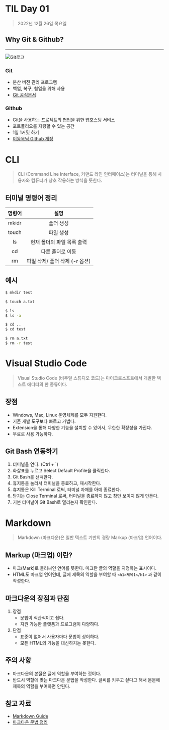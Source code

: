 # TIL Day 01

> 2022년 12월 26일 목요일

## Why Git & Github?
---

![Git로고](https://user-images.githubusercontent.com/49775540/168756716-68f9aebb-380f-4897-8141-78d8403f6113.png)

### Git

- 분산 버전 관리 프로그램
- 백업, 복구, 협업을 위해 사용
- [Git 공식문서](https://git-scm.com/book/ko/v2)

### Github

- Git을 사용하는 프로젝트의 협업을 위한 웹호스팅 서비스
- 포트폴리오를 자랑할 수 있는 공간
- 1일 1커밋 하기
- [이동욱님 Github 계정](https://github.com/jojoldu)



# CLI

> CLI (Command Line Interface, 커맨드 라인 인터페이스)는 터미널을 통해 사용자와 컴퓨터가 상호 작용하는 방식을 뜻한다.

## 터미널 명령어 정리
|명령어|설명|
|:-----:|:----:|
|mkidr|폴더 생성|
|touch|파일 생성|
|ls|현재 폴더의 파일 목록 출력|
|cd|다른 폴더로 이동|
|rm|파일 삭제/ 폴더 삭제 (-r 옵션)|


## 예시

```bash
$ mkdir test

$ touch a.txt

$ ls
$ ls -a

$ cd ..
$ cd test

$ rm a.txt
$ rm -r test
```


# Visual Studio Code

> Visual Studio Code (비주얼 스튜디오 코드)는 마이크로소프트에서 개발한 텍스트 에디터의 한 종류이다.

## 장점

- Windows, Mac, Linux 운영체제를 모두 지원한다.
- 기존 개발 도구보다 빠르고 가볍다.
- Extension을 통해 다양한 기능을 설치할 수 있어서, 무한한 확장성을 가진다.
- 무료로 사용 가능하다.

## Git Bash 연동하기

1. 터미널을 연다. (Ctrl + `)
2. 화살표를 누르고 Select Default Profile을 클릭한다.
3. Git Bash를 선택한다.
4. 휴지통을 눌러서 터미널을 종료하고, 재시작한다.
5. 휴지통은 Kill Terminal 로써, 터미널 자체를 아예 종료한다.
6. 닫기는 Close Terminal 로써, 터미널을 종료하지 않고 창만 보이지 않게 만든다.
7. 기본 터미널이 Git Bash로 열리는지 확인한다.



# Markdown

> Markdown (마크다운)은 일반 텍스트 기반의 경량 Markup (마크업) 언어이다.

## Markup (마크업) 이란?

- 마크(Mark)로 둘러싸인 언어를 뜻한다. 마크란 글의 역할을 지정하는 표시이다.
- HTML도 마크업 언어인데, 글에 제목의 역할을 부여할 때 `<h1>제목1</h1>` 과 같이 작성한다.

## 마크다운의 장점과 단점

1. 장점
    - 문법이 직관적이고 쉽다.
    - 지원 가능한 플랫폼과 프로그램이 다양하다.
2. 단점
   - 표준이 없어서 사용자마다 문법이 상이하다.
   - 모든 HTML의 기능을 대신하지는 못한다.

## 주의 사항

- 마크다운의 본질은 글에 역할을 부여하는 것이다.
- 반드시 역할에 맞는 마크다운 문법을 작성한다. 글씨를 키우고 싶다고 해서 본문에 제목의 역할을 부여하면 안된다.

## 참고 자료

- [Markdown Guide](https://www.markdownguide.org/basic-syntax/)
- [마크다운 문법 정리](https://gist.github.com/ihoneymon/652be052a0727ad59601)
